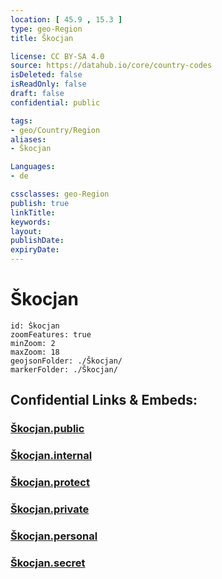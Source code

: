 ```yaml
---
location: [ 45.9 , 15.3 ] 
type: geo-Region
title: Škocjan

license: CC BY-SA 4.0
source: https://datahub.io/core/country-codes
isDeleted: false
isReadOnly: false
draft: false
confidential: public

tags:
- geo/Country/Region
aliases:
- Škocjan

Languages:
- de

cssclasses: geo-Region
publish: true
linkTitle: 
keywords: 
layout: 
publishDate: 
expiryDate: 
---
```


# Škocjan

```leaflet
id: Škocjan
zoomFeatures: true 
minZoom: 2 
maxZoom: 18
geojsonFolder: ./Škocjan/
markerFolder: ./Škocjan/
```


## Confidential Links & Embeds: 

### [Škocjan.public](/_public/\Earth\Continent\Europe\Europe~Central\Slovenia\Regions~Slovenia\Jugovzhodna_Slovenija\counties~Jugovzhodna_SlovenijaŠkocjan.public.md) 

### [Škocjan.internal](/_internal/\Earth\Continent\Europe\Europe~Central\Slovenia\Regions~Slovenia\Jugovzhodna_Slovenija\counties~Jugovzhodna_SlovenijaŠkocjan.internal.md) 

### [Škocjan.protect](/_protect/\Earth\Continent\Europe\Europe~Central\Slovenia\Regions~Slovenia\Jugovzhodna_Slovenija\counties~Jugovzhodna_SlovenijaŠkocjan.protect.md) 

### [Škocjan.private](/_private/\Earth\Continent\Europe\Europe~Central\Slovenia\Regions~Slovenia\Jugovzhodna_Slovenija\counties~Jugovzhodna_SlovenijaŠkocjan.private.md) 

### [Škocjan.personal](/_personal/\Earth\Continent\Europe\Europe~Central\Slovenia\Regions~Slovenia\Jugovzhodna_Slovenija\counties~Jugovzhodna_SlovenijaŠkocjan.personal.md) 

### [Škocjan.secret](/_secret/\Earth\Continent\Europe\Europe~Central\Slovenia\Regions~Slovenia\Jugovzhodna_Slovenija\counties~Jugovzhodna_SlovenijaŠkocjan.secret.md)

